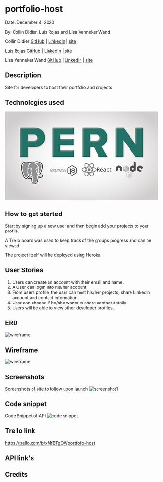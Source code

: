 # portfolio-host

Date: December 4, 2020

By: Collin Didier, Luis Rojas and Lisa Venneker Wand

Collin Didier
[GitHub](https://github.com/CDidier80) |
[LinkedIn](https://www.linkedin.com/in/collin-didier/) |
[site](www./.com)

Luis Rojas
[GitHub](https://github.com/lrojash) |
[LinkedIn](https://www.linkedin.com/in/luisrojashuerta) |
[site](www./.com)

Lisa Venneker Wand
[GitHub](https://github.com/LisaKVW) |
[LinkedIn](https://www.linkedin.com/in/lisa-venneker-wand-8413ab25/) |
[site](www./.com)


## Description
Site for developers to host their portfolio and projects


## Technologies used
![logos](./img/pern.png)

## How to get started
Start by signing up a new user and then begin add your projects to your profile.

A Trello board was used to keep track of the groups progress and can be viewed.

The project itself will be deployed using Heroku.

## User Stories
1. Users can create an account with their email and name.
2. A User can login into his/her account.
3. From users profile, the user can host his/her projects,  share LinkedIn account and contact information.
4. User can choose if he/she wants to share contact details.
5. Users will be able to view other developer profiles.

## ERD
![wireframe](./img/)

## Wireframe
![wireframe](./img/)

## Screenshots
Screenshots of site to follow upon launch
![screenshot1](./img/)


## Code snippet
Code Snippet of API
![code snippet](./img/)


## Trello link
https://trello.com/b/xMfBTgOV/portfolio-host 

## API link's


## Credits

